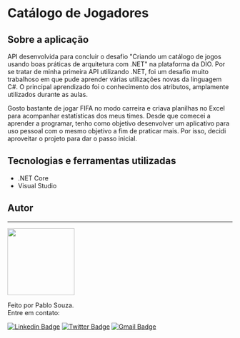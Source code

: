 # Catálogo de Jogadores

## Sobre a aplicação

API desenvolvida para concluir o desafio "Criando um catálogo de jogos usando boas práticas de arquitetura com .NET" na plataforma da DIO.
Por se tratar de minha primeira API utilizando .NET, foi um desafio muito trabalhoso em que pude aprender várias utilizações novas da linguagem C#. 
O principal aprendizado foi o conhecimento dos atributos, amplamente utilizados durante as aulas.

Gosto bastante de jogar FIFA no modo carreira e criava planilhas no Excel para acompanhar estatísticas dos meus times. Desde que comecei a aprender a programar, tenho como objetivo desenvolver um aplicativo para uso pessoal com o mesmo objetivo a fim de praticar mais. Por isso, decidi aproveitar o projeto para dar o passo inicial. 

## Tecnologias e ferramentas utilizadas

 - .NET Core
 - Visual Studio

## Autor
---

<img src="https://media-exp1.licdn.com/dms/image/C4D03AQH9pvVIWVfICQ/profile-displayphoto-shrink_800_800/0/1625176479605?e=1639612800&v=beta&t=FZjWpnw5JRplOY1GdPmQ_g1o3IdYZF7lXolXTGUHeiY" width="150px;" alt=""/>
<br />

Feito por Pablo Souza.<br />
Entre em contato:

[![Linkedin Badge](https://img.shields.io/badge/@szpbl-0077B5?style=for-the-badge&logo=linkedin&logoColor=white)](https://www.linkedin.com/in/szpbl/) 
[![Twitter Badge](https://img.shields.io/badge/@szbpl-1DA1F2?style=for-the-badge&logo=twitter&logoColor=white)](https://twitter.com/szpbl)
[![Gmail Badge](https://img.shields.io/badge/oliveirasouzapablo@gmail.com-D14836?style=for-the-badge&logo=gmail&logoColor=white)](mailto:oliveirasouzapablo@gmail.com)


